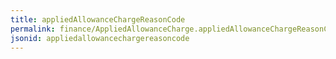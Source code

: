 ```yaml
---
title: appliedAllowanceChargeReasonCode
permalink: finance/AppliedAllowanceCharge.appliedAllowanceChargeReasonCode.html
jsonid: appliedallowancechargereasoncode
---
```

